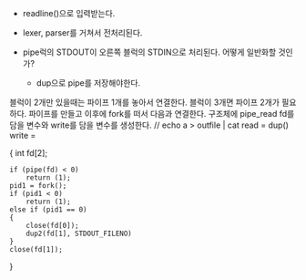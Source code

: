 - readline()으로 입력받는다.
- lexer, parser를 거쳐서 전처리된다.

- pipe럭의 STDOUT이 오른쪽 블럭의 STDIN으로 처리된다.
        어떻게 일반화할 것인가?
    - dup으로 pipe를 저장해야한다.

블럭이 2개만 있을때는 파이프 1개를 놓아서 연결한다.
블럭이 3개면 파이프 2개가 필요하다.
파이프를 만들고 이후에 fork를 떠서 다음과 연결한다.
구조체에 pipe_read fd를 담을 변수와 write를 담을 변수를 생성한다.
// echo a > outfile | cat
read = dup()
write =

{
    int fd[2];

    if (pipe(fd) < 0)
        return (1);
    pid1 = fork();
    if (pid1 < 0)
        return (1);
    else if (pid1 == 0)
    {
        close(fd[0]);
        dup2(fd[1], STDOUT_FILENO)
    }
    close(fd[1]);
}